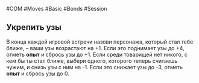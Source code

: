 #COM  #Moves #Basic #Bonds #Session 

## Укрепить узы
В конца каждой игровой встречи назови персонажа, который стал тебе ближе, – ваши узы возрастают на +1. Если это поднимает узы до +4, отметь **опыт** и сбрось узы до +1. Если среди товарищей нет никого, с кем бы ты стал ближе, выбери одного, которого теперь считаешь чужим, и снизь узы с ним на -1. Если это снижает узы до -3, отметь **опыт** и сбрось узы до 0.
